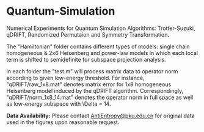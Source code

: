 # Quantum-Simulation
Numerical Experiments for Quantum Simulation Algorithms: Trotter-Suzuki, qDRIFT, Randomized Permutaion and Symmetry Transformation.

The "Hamiltonian" folder contains different types of models: single chain homogeneous & 2x6 Heisenberg and power-law models in which each local term is shifted to semidefinite for subspace projection analysis. 

In each folder the "test.m" will process matrix data to operator norm according to given low-energy threshold. For instance, "qDRIFT/raw_1x8.mat" denotes matrix error for 1x8 homogeneous Heisenberg model induced by the qDRIFT algorithm. Correspondingly, "qDRIFT/norm_1x8_14.mat" denotes the operator norm in full space as well as low-energy subspace with \Delta = 14.

**Data Availability:** Please contact AntiEntropy@pku.edu.cn for original data used in the figures upon reasonable request.
